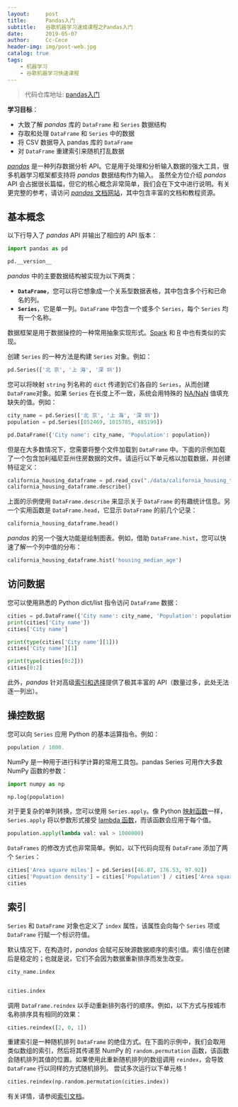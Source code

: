 ```yaml
---
layout:     post
title:      Pandas入门
subtitle:   谷歌机器学习速成课程之Pandas入门
date:       2019-05-07
author:     Cc-Cece
header-img: img/post-web.jpg
catalog: true
tags:
    - 机器学习
    - 谷歌机器学习快速课程
---
```


> 代码仓库地址: [pandas入门](https://github.com/RainbomSea/Jupyter-Notebook/blob/master/%E8%B0%B7%E6%AD%8C%E6%9C%BA%E5%99%A8%E5%AD%A6%E4%B9%A0%E9%80%9F%E6%88%90%E8%AF%BE%E7%A8%8B/pandas%E5%85%A5%E9%97%A8.ipynb)

**学习目标**：

* 大致了解 *pandas* 库的 `DataFrame` 和 `Series` 数据结构
* 存取和处理 `DataFrame` 和 `Series` 中的数据
* 将 CSV 数据导入 pandas 库的 `DataFrame`
* 对 `DataFrame` 重建索引来随机打乱数据

[*pandas*](http://pandas.pydata.org/) 是一种列存数据分析 API。它是用于处理和分析输入数据的强大工具，很多机器学习框架都支持将 *pandas* 数据结构作为输入。
虽然全方位介绍 *pandas* API 会占据很长篇幅，但它的核心概念非常简单，我们会在下文中进行说明。有关更完整的参考，请访问 [*pandas* 文档网站](http://pandas.pydata.org/pandas-docs/stable/index.html)，其中包含丰富的文档和教程资源。

## 基本概念

以下行导入了 *pandas* API 并输出了相应的 API 版本：

```python
import pandas as pd

pd.__version__
```

 *pandas* 中的主要数据结构被实现为以下两类：

* **`DataFrame`**，您可以将它想象成一个关系型数据表格，其中包含多个行和已命名的列。
* **`Series`**，它是单一列。`DataFrame` 中包含一个或多个 `Series`，每个 `Series` 均有一个名称。

数据框架是用于数据操控的一种常用抽象实现形式。[Spark](https://spark.apache.org/) 和 [R](https://www.r-project.org/about.html) 中也有类似的实现。

创建 `Series` 的一种方法是构建 `Series` 对象。例如：

```python
pd.Series(['北 京', '上 海', '深 圳'])
```

您可以将映射 `string` 列名称的 `dict` 传递到它们各自的 `Series`，从而创建`DataFrame`对象。如果 `Series` 在长度上不一致，系统会用特殊的 [NA/NaN](http://pandas.pydata.org/pandas-docs/stable/missing_data.html) 值填充缺失的值。例如：

```python
city_name = pd.Series(['北 京', '上 海', '深 圳'])
population = pd.Series([852469, 1015785, 485199])

pd.DataFrame({'City name': city_name, 'Population': population})
```

但是在大多数情况下，您需要将整个文件加载到 `DataFrame` 中。下面的示例加载了一个包含加利福尼亚州住房数据的文件。请运行以下单元格以加载数据，并创建特征定义：

```python
california_housing_dataframe = pd.read_csv("./data/california_housing_train.csv", sep=',')
california_housing_dataframe.describe()
```

上面的示例使用 `DataFrame.describe` 来显示关于 `DataFrame` 的有趣统计信息。另一个实用函数是 `DataFrame.head`，它显示 `DataFrame` 的前几个记录：

```python
california_housing_dataframe.head()
```

*pandas* 的另一个强大功能是绘制图表。例如，借助 `DataFrame.hist`，您可以快速了解一个列中值的分布：

```python
california_housing_dataframe.hist('housing_median_age')
```

## 访问数据

您可以使用熟悉的 Python dict/list 指令访问 `DataFrame` 数据：

```python
cities = pd.DataFrame({'City name': city_name, 'Population': population})
print(cities['City name'])
cities['City name']

print(type(cities['City name'][1]))
cities['City name'][1]

print(type(cities[0:2]))
cities[0:2]
```

此外，*pandas* 针对高级[索引和选择](http://pandas.pydata.org/pandas-docs/stable/indexing.html)提供了极其丰富的 API（数量过多，此处无法逐一列出）。

## 操控数据

您可以向 `Series` 应用 Python 的基本运算指令。例如：

```python
population / 1000.
```

NumPy 是一种用于进行科学计算的常用工具包。pandas Series 可用作大多数 NumPy 函数的参数：

```python
import numpy as np

np.log(population)
```

对于更复杂的单列转换，您可以使用 `Series.apply`。像 Python [映射函数](https://docs.python.org/2/library/functions.html#map)一样，`Series.apply` 将以参数形式接受 [lambda 函数](https://docs.python.org/2/tutorial/controlflow.html#lambda-expressions)，而该函数会应用于每个值。

```python
population.apply(lambda val: val > 1000000)
```

`DataFrames` 的修改方式也非常简单。例如，以下代码向现有 `DataFrame` 添加了两个 `Series`：

```python
cities['Area square miles'] = pd.Series([46.87, 176.53, 97.92])
cities['Popuation density'] = cities['Population'] / cities['Area square miles']
cities
```

## 索引

`Series` 和 `DataFrame` 对象也定义了 `index` 属性，该属性会向每个 `Series` 项或 `DataFrame` 行赋一个标识符值。

默认情况下，在构造时，*pandas* 会赋可反映源数据顺序的索引值。索引值在创建后是稳定的；也就是说，它们不会因为数据重新排序而发生改变。

```python
city_name.index


cities.index
```

调用 `DataFrame.reindex` 以手动重新排列各行的顺序。例如，以下方式与按城市名称排序具有相同的效果：

```python
cities.reindex([2, 0, 1])
```

重建索引是一种随机排列 `DataFrame` 的绝佳方式。在下面的示例中，我们会取用类似数组的索引，然后将其传递至 NumPy 的 `random.permutation` 函数，该函数会随机排列其值的位置。如果使用此重新随机排列的数组调用 `reindex`，会导致 `DataFrame` 行以同样的方式随机排列。
尝试多次运行以下单元格！

```python
cities.reindex(np.random.permutation(cities.index))
```

有关详情，请参阅[索引文档](http://pandas.pydata.org/pandas-docs/stable/indexing.html#index-objects)。

